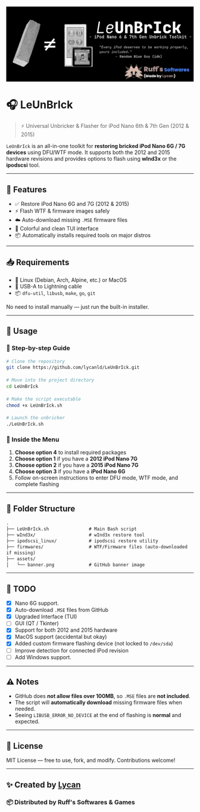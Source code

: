 <p align="center">
  <img src="assets/banner.png" alt="LeUnBrIck Banner" />
</p>

# 🎧 LeUnBrIck

> ⚡ Universal Unbricker & Flasher for iPod Nano 6th & 7th Gen (2012 & 2015)

`LeUnBrIck` is an all-in-one toolkit for **restoring bricked iPod Nano 6G / 7G devices** using DFU/WTF mode. It supports both the 2012 and 2015 hardware revisions and provides options to flash using **wInd3x** or the **ipodscsi** tool.

---

## 🔧 Features

- ✅ Restore iPod Nano 6G and 7G (2012 & 2015)
- ⚡ Flash WTF & firmware images safely
- ☁️ Auto-download missing `.MSE` firmware files
- 🎨 Colorful and clean TUI interface
- 📦 Automatically installs required tools on major distros

---

## 📥 Requirements

- 🐧 Linux (Debian, Arch, Alpine, etc.) or MacOS
- 🔌 USB-A to Lightning cable
- 📦 `dfu-util`, `libusb`, `make`, `go`, `git`

No need to install manually — just run the built-in installer.

---

## 🧪 Usage

### 🔹 Step-by-step Guide

```bash
# Clone the repository
git clone https://github.com/lycanld/LeUnBrIck.git

# Move into the project directory
cd LeUnBrIck

# Make the script executable
chmod +x LeUnBrIck.sh

# Launch the unbricker
./LeUnBrIck.sh
````

### 🧙 Inside the Menu

1. **Choose option 4** to install required packages
2. **Choose option 1** if you have a **2012 iPod Nano 7G**
3. **Choose option 2** if you have a **2015 iPod Nano 7G**
4. **Choose option 3** if you have a **iPod Nano 6G**
5. Follow on-screen instructions to enter DFU mode, WTF mode, and complete flashing

---

## 📁 Folder Structure

```
.
├── LeUnBrIck.sh               # Main Bash script
├── wInd3x/                    # wInd3x restore tool
├── ipodscsi_linux/            # ipodscsi restore utility
├── firmwares/                 # WTF/Firmware files (auto-downloaded if missing)
├── assets/
│   └── banner.png             # GitHub banner image
```

---

## 📌 TODO

* [x] Nano 6G support.
* [x] Auto-download `.MSE` files from GitHub
* [x] Upgraded Interface (TUI)
* [ ] GUI (QT / Tkinter)
* [x] Support for both 2012 and 2015 hardware
* [x] MacOS support (accidental but okay)
* [x] Added custom firmware flashing device (not locked to   `/dev/sda`)
* [ ] Improve detection for connected iPod revision
* [ ] Add Windows support.

---

## ⚠️ Notes

* GitHub does **not allow files over 100MB**, so `.MSE` files are **not included**.
* The script will **automatically download** missing firmware files when needed.
* Seeing `LIBUSB_ERROR_NO_DEVICE` at the end of flashing is **normal** and expected.

---

## 📜 License

MIT License — free to use, fork, and modify.
Contributions welcome!

---

## ✨ Created by [Lycan](https://github.com/lycanld)

### 📦 Distributed by **Ruff's Softwares & Games**
